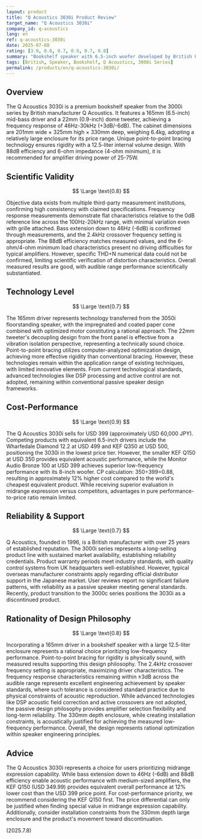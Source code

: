 ```yaml
---
layout: product
title: "Q Acoustics 3030i Product Review"
target_name: "Q Acoustics 3030i"
company_id: q-acoustics
lang: en
ref: q-acoustics-3030i
date: 2025-07-08
rating: [3.9, 0.8, 0.7, 0.9, 0.7, 0.8]
summary: "Bookshelf speaker with 6.5-inch woofer developed by British Q Acoustics. Features frequency response of 46Hz-30kHz (+3dB/-6dB) and 88dB efficiency, with acoustic design excellence in midrange expression. At USD 399 (approximately USD 60,000 JPY), it offers a rational choice compared to competitors like Wharfedale Diamond 12.2 and KEF Q350."
tags: [British, Speaker, Bookshelf, Q Acoustics, 3000i Series]
permalink: /products/en/q-acoustics-3030i/
---
```


## Overview

The Q Acoustics 3030i is a premium bookshelf speaker from the 3000i series by British manufacturer Q Acoustics. It features a 165mm (6.5-inch) mid-bass driver and a 22mm (0.9-inch) dome tweeter, achieving a frequency response of 46Hz-30kHz (+3dB/-6dB). The cabinet dimensions are 201mm wide × 325mm high × 330mm deep, weighing 6.4kg, adopting a relatively large enclosure for its price range. Unique point-to-point bracing technology ensures rigidity with a 12.5-liter internal volume design. With 88dB efficiency and 6-ohm impedance (4-ohm minimum), it is recommended for amplifier driving power of 25-75W.

## Scientific Validity

$$ \Large \text{0.8} $$

Objective data exists from multiple third-party measurement institutions, confirming high consistency with claimed specifications. Frequency response measurements demonstrate flat characteristics relative to the 0dB reference line across the 100Hz-20kHz range, with minimal variation even with grille attached. Bass extension down to 46Hz (-6dB) is confirmed through measurements, and the 2.4kHz crossover frequency setting is appropriate. The 88dB efficiency matches measured values, and the 6-ohm/4-ohm minimum load characteristics present no driving difficulties for typical amplifiers. However, specific THD+N numerical data could not be confirmed, limiting scientific verification of distortion characteristics. Overall measured results are good, with audible range performance scientifically substantiated.

## Technology Level

$$ \Large \text{0.7} $$

The 165mm driver represents technology transferred from the 3050i floorstanding speaker, with the impregnated and coated paper cone combined with optimized motor constituting a rational approach. The 22mm tweeter's decoupling design from the front panel is effective from a vibration isolation perspective, representing a technically sound choice. Point-to-point bracing utilizes computer-analyzed optimization design, achieving more effective rigidity than conventional bracing. However, these technologies remain within the application range of existing techniques, with limited innovative elements. From current technological standards, advanced technologies like DSP processing and active control are not adopted, remaining within conventional passive speaker design frameworks.

## Cost-Performance

$$ \Large \text{0.9} $$

The Q Acoustics 3030i sells for USD 399 (approximately USD 60,000 JPY). Competing products with equivalent 6.5-inch drivers include the Wharfedale Diamond 12.2 at USD 499 and KEF Q350 at USD 500, positioning the 3030i in the lowest price tier. However, the smaller KEF Q150 at USD 350 provides equivalent acoustic performance, while the Monitor Audio Bronze 100 at USD 399 achieves superior low-frequency performance with its 8-inch woofer. CP calculation: 350÷399=0.88, resulting in approximately 12% higher cost compared to the world's cheapest equivalent product. While receiving superior evaluation in midrange expression versus competitors, advantages in pure performance-to-price ratio remain limited.

## Reliability & Support

$$ \Large \text{0.7} $$

Q Acoustics, founded in 1996, is a British manufacturer with over 25 years of established reputation. The 3000i series represents a long-selling product line with sustained market availability, establishing reliability credentials. Product warranty periods meet industry standards, with quality control systems from UK headquarters well-established. However, typical overseas manufacturer constraints apply regarding official distributor support in the Japanese market. User reviews report no significant failure patterns, with reliability as a passive speaker meeting general standards. Recently, product transition to the 3000c series positions the 3030i as a discontinued product.

## Rationality of Design Philosophy

$$ \Large \text{0.8} $$

Incorporating a 165mm driver in a bookshelf speaker with a large 12.5-liter enclosure represents a rational choice prioritizing low-frequency performance. Point-to-point bracing for rigidity is physically sound, with measured results supporting this design philosophy. The 2.4kHz crossover frequency setting is appropriate, maximizing driver characteristics. The frequency response characteristics remaining within ±3dB across the audible range represents excellent engineering achievement by speaker standards, where such tolerance is considered standard practice due to physical constraints of acoustic reproduction. While advanced technologies like DSP acoustic field correction and active crossovers are not adopted, the passive design philosophy provides amplifier selection flexibility and long-term reliability. The 330mm depth enclosure, while creating installation constraints, is acoustically justified for achieving the measured low-frequency performance. Overall, the design represents rational optimization within speaker engineering principles.

## Advice

The Q Acoustics 3030i represents a choice for users prioritizing midrange expression capability. While bass extension down to 46Hz (-6dB) and 88dB efficiency enable acoustic performance with medium-sized amplifiers, the KEF Q150 (USD 349.99) provides equivalent overall performance at 12% lower cost than the USD 399 price point. For cost-performance priority, we recommend considering the KEF Q150 first. The price differential can only be justified when finding special value in midrange expression capability. Additionally, consider installation constraints from the 330mm depth large enclosure and the product's movement toward discontinuation.

(2025.7.8)